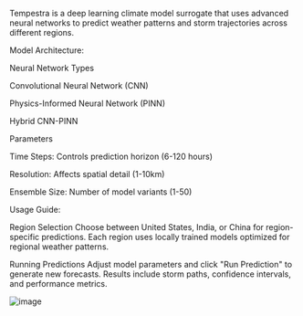 Tempestra is a deep learning climate model surrogate that uses advanced neural networks to predict weather patterns and storm trajectories across different regions.

Model Architecture:

Neural Network Types

Convolutional Neural Network (CNN)

Physics-Informed Neural Network (PINN)


Hybrid CNN-PINN

Parameters

Time Steps: Controls prediction horizon (6-120 hours)

Resolution: Affects spatial detail (1-10km)

Ensemble Size: Number of model variants (1-50)

Usage Guide:

Region Selection
Choose between United States, India, or China for region-specific predictions. Each region uses locally trained models optimized for regional weather patterns.

Running Predictions
Adjust model parameters and click "Run Prediction" to generate new forecasts. Results include storm paths, confidence intervals, and performance metrics.

![image](https://github.com/user-attachments/assets/1d9e6377-dc0c-40a2-b665-e09fe74474e5)
